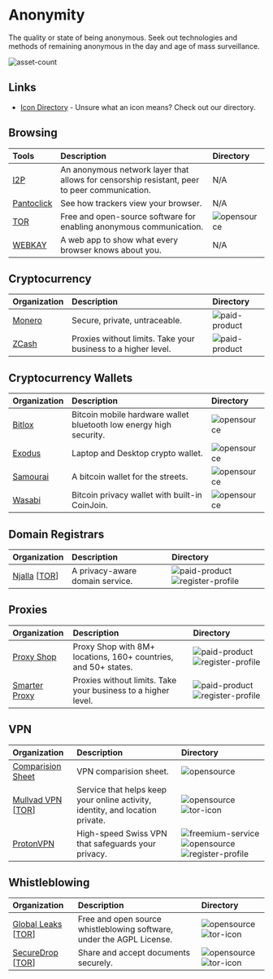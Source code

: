 # Anonymity

The quality or state of being anonymous. Seek out technologies and methods of remaining anonymous in the day and age of mass surveillance.

![asset-count](https://img.shields.io/badge/Tools%20%26%20Resources%20Available-18-947cb0?style=for-the-badge)

## Links <!-- {docsify-ignore} -->

- [Icon Directory](../ICONS.md) - Unsure what an icon means? Check out our directory.

## Browsing

| Tools | Description | Directory |
| :--- | :--- | :--- |
| [I2P](https://geti2p.net/en/) | An anonymous network layer that allows for censorship resistant, peer to peer communication. | N/A |
| [Pantoclick](https://coveryourtracks.eff.org/) | See how trackers view your browser. | N/A |
| [TOR](https://www.torproject.org/) | Free and open-source software for enabling anonymous communication. | ![opensource](https://raw.githubusercontent.com/InfosecHouse/InfosecHouse/main/docs/icons/opensource.png) |
| [WEBKAY](https://webkay.robinlinus.com/) | A web app to show what every browser knows about you. | N/A |

## Cryptocurrency

| Organization | Description | Directory |
| :--- | :--- | :--- |
| [Monero](https://www.getmonero.org/) | Secure, private, untraceable. | ![paid-product](https://raw.githubusercontent.com/InfosecHouse/InfosecHouse/main/docs/icons/paid-product.png) |
| [ZCash](https://z.cash/) | Proxies without limits. Take your business to a higher level. | ![paid-product](https://raw.githubusercontent.com/InfosecHouse/InfosecHouse/main/docs/icons/paid-product.png) |

## Cryptocurrency Wallets

| Organization | Description | Directory |
| :--- | :--- | :--- |
| [Bitlox](https://www.exodus.com/) | Bitcoin mobile hardware wallet bluetooth low energy high security. | ![opensource](https://raw.githubusercontent.com/InfosecHouse/InfosecHouse/main/docs/icons/opensource.png) |
| [Exodus](https://www.exodus.com/) | Laptop and Desktop crypto wallet. | ![opensource](https://raw.githubusercontent.com/InfosecHouse/InfosecHouse/main/docs/icons/opensource.png) |
| [Samourai](https://samouraiwallet.com/) | A bitcoin wallet for the streets. | ![opensource](https://raw.githubusercontent.com/InfosecHouse/InfosecHouse/main/docs/icons/opensource.png) |
| [Wasabi](https://www.wasabiwallet.io/) | Bitcoin privacy wallet with built-in CoinJoin. | ![opensource](https://raw.githubusercontent.com/InfosecHouse/InfosecHouse/main/docs/icons/opensource.png) |

## Domain Registrars

| Organization | Description | Directory |
| :--- | :--- | :--- |
| [Njalla](https://njal.la/) \[[TOR](http://njallalafimoej5i4eg7vlnqjvmb6zhdh27qxcatdn647jtwwwui3nad.onion/)\] | A privacy-aware domain service. | ![paid-product](https://raw.githubusercontent.com/InfosecHouse/InfosecHouse/main/docs/icons/paid-product.png) ![register-profile](https://raw.githubusercontent.com/InfosecHouse/InfosecHouse/main/docs/icons/register-profile.png) |

## Proxies

| Organization | Description | Directory |
| :--- | :--- | :--- |
| [Proxy Shop](https://proxy.shop/) | Proxy Shop with 8M+ locations, 160+ countries, and 50+ states. | ![paid-product](https://raw.githubusercontent.com/InfosecHouse/InfosecHouse/main/docs/icons/paid-product.png) ![register-profile](https://raw.githubusercontent.com/InfosecHouse/InfosecHouse/main/docs/icons/register-profile.png) |
| [Smarter Proxy](https://smartproxy.com/) | Proxies without limits. Take your business to a higher level. | ![paid-product](https://raw.githubusercontent.com/InfosecHouse/InfosecHouse/main/docs/icons/paid-product.png) ![register-profile](https://raw.githubusercontent.com/InfosecHouse/InfosecHouse/main/docs/icons/register-profile.png) |

## VPN

| Organization | Description | Directory |
| :--- | :--- | :--- |
| [Comparision Sheet](https://docs.google.com/spreadsheets/d/1V1MFJJqwAtn9O_WgynUMXRbXLhsY2SAViADYsLZy63U/edit#gid=0) | VPN comparision sheet. | ![opensource](https://raw.githubusercontent.com/InfosecHouse/InfosecHouse/main/docs/icons/opensource.png) |
| [Mullvad VPN](https://mullvad.net/en/) \[[TOR](http://xcln5hkbriyklr6n.onion/)\] | Service that helps keep your online activity, identity, and location private. | ![opensource](https://raw.githubusercontent.com/InfosecHouse/InfosecHouse/main/docs/icons/opensource.png) ![tor-icon](https://raw.githubusercontent.com/InfosecHouse/InfosecHouse/main/docs/icons/tor-icon.png) |
| [ProtonVPN](https://protonvpn.com/) | High-speed Swiss VPN that safeguards your privacy. | ![freemium-service](https://raw.githubusercontent.com/InfosecHouse/InfosecHouse/main/docs/icons/freemium-service.png) ![opensource](https://raw.githubusercontent.com/InfosecHouse/InfosecHouse/main/docs/icons/opensource.png) ![register-profile](https://raw.githubusercontent.com/InfosecHouse/InfosecHouse/main/docs/icons/register-profile.png) |

## Whistleblowing

| Organization | Description | Directory |
| :--- | :--- | :--- |
| [Global Leaks](https://www.globaleaks.org/) \[[TOR](https://github.com/InfosecHouse/InfosecHouse/tree/2090e2a1dc964520de3d029c942056e232737fc6/resources/sunkfzudgd2lrv6hncwdhnemrm5lcu7ejb6iem5shrliljx7m27mukyd.onion)\] | Free and open source whistleblowing software, under the AGPL License. | ![opensource](https://raw.githubusercontent.com/InfosecHouse/InfosecHouse/main/docs/icons/opensource.png) ![tor-icon](https://raw.githubusercontent.com/InfosecHouse/InfosecHouse/main/docs/icons/tor-icon.png) |
| [SecureDrop](https://securedrop.org/) \[[TOR](http://sdolvtfhatvsysc6l34d65ymdwxcujausv7k5jk4cy5ttzhjoi6fzvyd.onion)\] | Share and accept documents securely. | ![opensource](https://raw.githubusercontent.com/InfosecHouse/InfosecHouse/main/docs/icons/opensource.png) ![tor-icon](https://raw.githubusercontent.com/InfosecHouse/InfosecHouse/main/docs/icons/tor-icon.png) |

